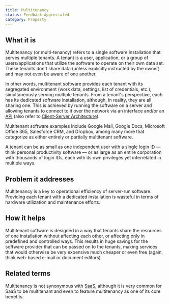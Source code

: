 ```yaml
---
title: Multitenancy
status: Feedback Appreciated
category: Property
---
```


## What it is

Multitenancy (or multi-tenancy) refers to a single software installation that serves multiple tenants. A tenant is a user, application, or a group of users/applications that utilize the software to operate on their own data set. These tenants don't share data (unless explicitly instructed by the owner) and may not even be aware of one another.  

In other words, multitenant software provides each tenant with its segregated environment (work data, settings, list of credentials, etc.), simultaneously serving multiple tenants. From a tenant's perspective, each has its dedicated software installation, although, in reality, they are all sharing one. This is achieved by running the software on a server and allowing tenants to connect to it over the network via an interface and/or an [API](/application-programming-interface/) (also refer to [Client-Server Architecture](/client-server-architecture/)).

Multitenant software examples include Google Mail, Google Docs, Microsoft Office 365, Salesforce CRM, and Dropbox, among many more that categorize as either entirely or partially multitenant software. 

A tenant can be as small as one independent user with a single login ID — think personal productivity software — or as large as an entire corporation with thousands of login IDs, each with its own privileges yet interrelated in multiple ways. 

## Problem it addresses 

Multitenancy is a key to operational efficiency of server-run software.  Providing each tenant with a dedicated installation is wasteful in terms of hardware utilization and maintenance efforts.  

## How it helps

Multitenant software is designed in a way that tenants share the resources of one installation without affecting each other, or affecting only in predefined and controlled ways.  This results in huge savings for the software provider that can be passed on to the tenants, making services that would otherwise be very expensive much cheaper or even free (again, think web-based e-mail or document editors).

## Related terms

Multitenancy is not synonymous with [SaaS](https://glossary.cncf.io/software-as-a-service), although it is very common for SaaS to be multitenant and even to feature multitenancy as one of its core benefits.
